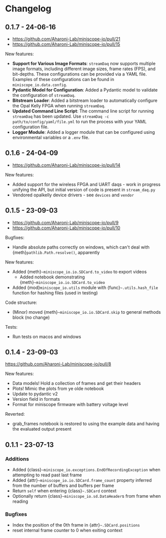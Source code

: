 # Changelog

## 0.1.7 - 24-06-16

- https://github.com/Aharoni-Lab/miniscope-io/pull/21
- https://github.com/Aharoni-Lab/miniscope-io/pull/15

New features:

- **Support for Various Image Formats**: `streamDaq` now supports multiple image formats, including different image sizes, frame rates (FPS), and bit-depths. These configurations can be provided via a YAML file. Examples of these configurations can be found in `miniscope_io.data.config`.
- **Pydantic Model for Configuration**: Added a Pydantic model to validate the configuration of `streamDaq`.
- **Bitstream Loader**: Added a bitstream loader to automatically configure the Opal Kelly FPGA when running `streamDaq`.
- **Updated Command Line Script**: The command line script for running `streamDaq` has been updated. Use `streamDaq -c path/to/config/yaml/file.yml` to run the process with your YAML configuration file.
- **Logger Module**: Added a logger module that can be configured using environmental variables or a `.env` file.

## 0.1.6 - 24-04-09

- https://github.com/Aharoni-Lab/miniscope-io/pull/14

New features:

- Added support for the wireless FPGA and UART daqs - work in progress unifying the API, but
  initial version of code is present in `stream_daq.py`
- Vendored opalkelly device drivers - see `devices` and `vendor`

## 0.1.5 - 23-09-03

- https://github.com/Aharoni-Lab/miniscope-io/pull/9
- https://github.com/Aharoni-Lab/miniscope-io/pull/10

Bugfixes:
- Handle absolute paths correctly on windows, which can't deal with {meth}`pathlib.Path.resolve()`, apparently

New features:
- Added {meth}`~miniscope_io.io.SDCard.to_video` to export videos
  - Added notebook demonstrating {meth}`~miniscope_io.io.SDCard.to_video`
- Added {mod}`miniscope_io.utils` module with {func}`~.utils.hash_file` function for hashing files (used in testing)

Code structure:
- (Minor) moved {meth}`~miniscope_io.io.SDCard.skip` to general methods block (no change)

Tests:
- Run tests on macos and windows

## 0.1.4 - 23-09-03

https://github.com/Aharoni-Lab/miniscope-io/pull/8

New features:

- Data models! Hold a collection of frames and get their headers
- Plots! Mimic the plots from ye olde notebook
- Update to pydantic v2
- Version field in formats
- Format for miniscope firmware with battery voltage level

Reverted:

- grab_frames notebook is restored to using the example data and having the evaluated output present



## 0.1.1 - 23-07-13

### Additions

- Added {class}`~miniscope_io.exceptions.EndOfRecordingException` when attempting to read past last frame
- Added {attr}`~miniscope_io.io.SDCard.frame_count` property inferred from the number of buffers and buffers per frame
- Return `self` when entering {class}`~.SDCard` context
- Optionally return {class}`~miniscope_io.sd.DataHeader`s from frame when reading

### Bugfixes

- Index the position of the 0th frame in {attr}`~.SDCard.positions`
- reset internal frame counter to 0 when exiting context